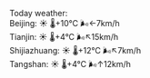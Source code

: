 Today weather:  
Beijing: ☀️   🌡️+10°C 🌬️←7km/h  
Tianjin: ☀️   🌡️+4°C 🌬️↖15km/h  
Shijiazhuang: ☀️   🌡️+12°C 🌬️↖7km/h  
Tangshan: ☀️   🌡️+4°C 🌬️↑12km/h  
